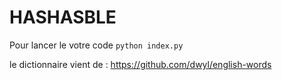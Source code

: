 # HASHASBLE

Pour lancer le votre code `python index.py`

le dictionnaire vient de : https://github.com/dwyl/english-words